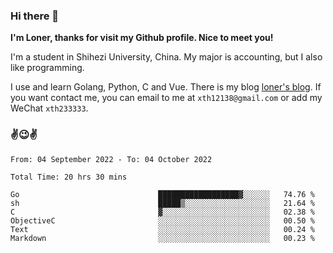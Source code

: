 ### Hi there 👋️

**I'm Loner, thanks for visit my Github profile. Nice to meet you!**

I'm a student in Shihezi University, China. My major is accounting, but I also like programming.

I use and learn Golang, Python, C and Vue. There is my blog [loner's blog](https://www.loner1024.top).  If you want contact me, you can email to me at `xth12138@gmail.com` or add my WeChat `xth233333`.

### ✌️😉✌️

<!--START_SECTION:waka-->

```text
From: 04 September 2022 - To: 04 October 2022

Total Time: 20 hrs 30 mins

Go                               ██████████████████▓░░░░░░   74.76 %
sh                               █████▒░░░░░░░░░░░░░░░░░░░   21.64 %
C                                ▓░░░░░░░░░░░░░░░░░░░░░░░░   02.38 %
ObjectiveC                       ░░░░░░░░░░░░░░░░░░░░░░░░░   00.50 %
Text                             ░░░░░░░░░░░░░░░░░░░░░░░░░   00.24 %
Markdown                         ░░░░░░░░░░░░░░░░░░░░░░░░░   00.23 %
```

<!--END_SECTION:waka-->



